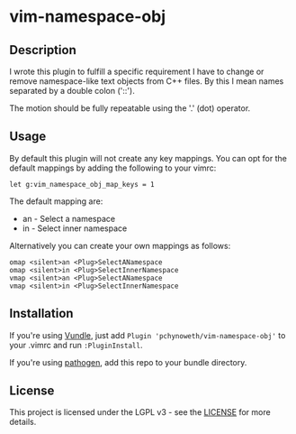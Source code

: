 vim-namespace-obj
=================

Description
-----------
I wrote this plugin to fulfill a specific requirement I have to change or remove
namespace-like text objects from C++ files.  By this I mean names separated by a
double colon ('::').

The motion should be fully repeatable using the '.' (dot) operator.

Usage
-----
By default this plugin will not create any key mappings.  You can opt for the
default mappings by adding the following to your vimrc:

```vim
let g:vim_namespace_obj_map_keys = 1
```

The default mapping are:
* an - Select a namespace
* in - Select inner namespace

Alternatively you can create your own mappings as follows:

```vim
omap <silent>an <Plug>SelectANamespace
omap <silent>in <Plug>SelectInnerNamespace
vmap <silent>an <Plug>SelectANamespace
vmap <silent>in <Plug>SelectInnerNamespace
```

Installation
------------
If you're using [Vundle](https://github.com/VundleVim/Vundle.vim),
just add `Plugin 'pchynoweth/vim-namespace-obj'` to your .vimrc and run `:PluginInstall`.

If you're using [pathogen](https://github.com/tpope/vim-pathogen),
add this repo to your bundle directory.

License
-------
This project is licensed under the LGPL v3 - see the [LICENSE](LICENSE) for more details.
